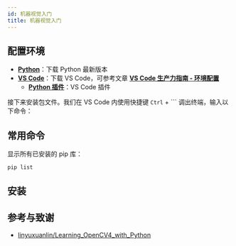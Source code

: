 ```yaml
---
id: 机器视觉入门
title: 机器视觉入门
---
```




## 配置环境

- [**Python**](https://www.python.org/downloads/)：下载 Python 最新版本
- [**VS Code**](https://code.visualstudio.com/)：下载 VS Code，可参考文章 [**VS Code 生产力指南 - 环境配置**](https://wiki-power.com/VSCode%E7%94%9F%E4%BA%A7%E5%8A%9B%E6%8C%87%E5%8D%97-%E7%8E%AF%E5%A2%83%E9%85%8D%E7%BD%AE)
  - [**Python 插件**](https://marketplace.visualstudio.com/items?itemName=ms-python.python)：VS Code 插件

接下来安装包文件。我们在 VS Code 内使用快捷键 `Ctrl` + `\`` 调出终端，输入以下命令：



## 常用命令

显示所有已安装的 pip 库：

```bash
pip list
```

## 安装

## 参考与致谢

- [linyuxuanlin/Learning_OpenCV4_with_Python](https://github.com/linyuxuanlin/Learning_OpenCV4_with_Python)